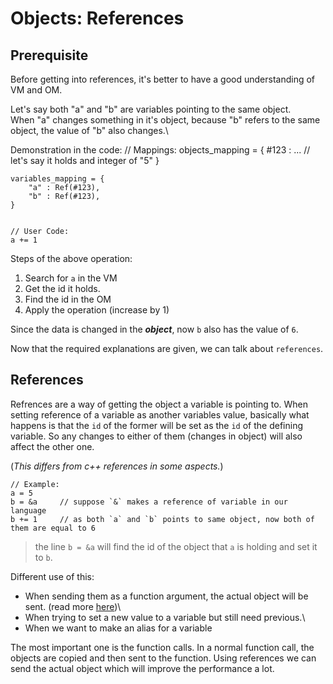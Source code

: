 # Objects: References


## Prerequisite

Before getting into references, it's better to have a good understanding of VM and OM.

Let's say both "a" and "b" are variables pointing to the same object.\
When "a" changes something in it's object, because "b" refers to the same object, the value of "b" also changes.\

Demonstration in the code:
    // Mappings:
    objects_mapping = {
        #123 : ...  // let's say it holds and integer of "5"
    }

    variables_mapping = {
        "a" : Ref(#123),
        "b" : Ref(#123),
    }


    // User Code:
    a += 1

Steps of the above operation:
1. Search for `a` in the VM
2. Get the id it holds.
3. Find the id in the OM
4. Apply the operation (increase by 1)

Since the data is changed in the **_object_**, now `b` also has the value of `6`.


Now that the required explanations are given, we can talk about `references`.


## References

Refrences are a way of getting the object a variable is pointing to.
When setting reference of a variable as another variables value, basically what happens is that the `id` of the former will be set as the `id` of the defining variable. So any changes to either of them (changes in object) will also affect the other one.

(*This differs from c++ references in some aspects.*)

    // Example:
    a = 5
    b = &a     // suppose `&` makes a reference of variable in our language
    b += 1     // as both `a` and `b` points to same object, now both of them are equal to 6

> the line `b = &a` will find the id of the object that `a` is holding and set it to `b`.


Different use of this:

- When sending them as a function argument, the actual object will be sent. (read more [here](/docs/principals/factories/functions.md/#parameters))\
- When trying to set a new value to a variable but still need previous.\
- When we want to make an alias for a variable

The most important one is the function calls. In a normal function call, the objects are copied and then sent to the function. Using references we can send the actual object which will improve the performance a lot.

